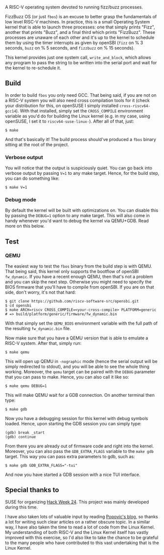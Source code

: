 A RISC-V operating system devoted to running fizz/buzz processes.

FizzBuzz OS (or just `fbos`) is an excuse to better grasp the fundamentals of
low level RISC-V machines. In practice, this is a small Operating System kernel
that is able to launch three processes: one that simply prints "Fizz", another
that prints "Buzz", and a final third which prints "FizzBuzz". These processes
are unaware of each other and it's up to the kernel to schedule them by using
the timer interrupts as given by openSBI (`fizz` on % 3 seconds, `buzz` on % 5
seconds, and `fizzbuzz` on % 15 seconds).

This kernel provides just one system call, `write_and_block`, which allows any
program to pass the string to be written into the serial port and wait for the
kernel to re-schedule it.

## Build

In order to build `fbos` you only need GCC. That being said, if you are not on a
RISC-V system you will also need cross compilation tools for it (check your
distribution for this, on openSUSE I simply installed `cross-riscv64-gcc14`).
With that installed, simply set the `CROSS_COMPILE` environment variable as
you'd do for building the Linux kernel (e.g. in my case, using openSUSE, I set
it to `riscv64-suse-linux-`). After all of that, just:

```
$ make
```

And that's basically it! The build process should've produced a `fbos` binary
sitting at the root of the project.

### Verbose output

You will notice that the output is suspiciously quiet. You can go back into
verbose output by passing `V=1` to any make target. Hence, for the build step,
you can do something like:

```
$ make V=1
```

### Debug mode

By default the kernel will be built with optimizations on. You can disable this
by passing the `DEBUG=1` option to any make target. This will also come in handy
whenever you'd want to debug the kernel via QEMU+GDB. Read more on this below.

## Test
### QEMU

The easiest way to test the `fbos` binary from the build step is with QEMU. That
being said, this kernel only supports the bootflow of openSBI `fw_dynamic`. If
you have a recent enough QEMU, then that's not a problem and you can skip the
next step. Otherwise you might need to specify the BIOS firmware that you'll
have to compile from openSBI. If you are on that side, don't worry, it's not
that hard:

```
$ git clone https://github.com/riscv-software-src/opensbi.git
$ cd opensbi
$ make ARCH=riscv CROSS_COMPILE=<your-cross-compile> PLATFORM=generic
# => build/platform/generic/firmware/fw_dynamic.bin
```

With that simply set the `QEMU_BIOS` environment variable with the full path of
the resulting `fw_dynamic.bin` file.

Now make sure that you have a QEMU version that is able to emulate a RISC-V
system. After that, simply run:

```
$ make qemu
```

This will open up QEMU in `-nographic` mode (hence the serial output will be
simply redirected to stdout), and you will be able to see the whole thing
working. Moreover, the `qemu` target can be paired with the `DEBUG` parameter
that you can pass to make. Hence, you can also call it like so:

```
$ make qemu DEBUG=1
```

This will make QEMU wait for a GDB connection. On another terminal then type:

```
$ make gdb
```

Now you have a debugging session for this kernel with debug symbols loaded.
Hence, upon starting the GDB session you can simply type:

```
(gdb) break _start
(gdb) continue
```

From there you are already out of firmware code and right into the kernel.
Moreover, you can also pass the `GDB_EXTRA_FLAGS` variable to the `make gdb`
target. This way you can pass extra parameters to gdb, such as:

```
$ make gdb GDB_EXTRA_FLAGS="-tui"
```

And now you have started a GDB session with a nice TUI interface.

## Special thanks to

SUSE for organizing [Hack Week 24](https://hackweek.opensuse.org/24/projects).
This project was mainly developed during this time.

I have also taken lots of valuable input by reading [Popovic's
blog](https://popovicu.com/), so thanks a lot for writing such clear articles on
a rather obscure topic. In a similar way, I have also taken the time to read a
lot of code from the Linux Kernel. My understanding of both RISC-V and the Linux
Kernel itself has vastly improved with this exercise, so I'd also like to take
the chance to be grateful to the many people who have contributed to this vast
undertaking that is the Linux Kernel.

